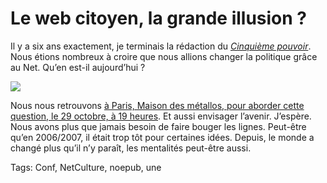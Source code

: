 # Le web citoyen, la grande illusion ?

Il y a six ans exactement, je terminais la rédaction du [*Cinquième pouvoir*](http://blog.tcrouzet.com/le-cinquieme-pouvoir/). Nous étions nombreux à croire que nous allions changer la politique grâce au Net. Qu’en est-il aujourd’hui ?<span id="more-29106"></span>

![](http://blog.tcrouzet.comhttps://tcrouzet.com/images_tc/2012/10/Invitation-Café-numérique-450x636.jpg)

Nous nous retrouvons [à Paris, Maison des métallos, pour aborder cette question, le 29 octobre, à 19 heures](http://www.amiando.com/BKDLXXF.html). Et aussi envisager l’avenir. J’espère. Nous avons plus que jamais besoin de faire bouger les lignes. Peut-être qu’en 2006/2007, il était trop tôt pour certaines idées. Depuis, le monde a changé plus qu’il n’y paraît, les mentalités peut-être aussi.

Tags: Conf, NetCulture, noepub, une